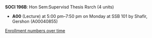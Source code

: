 **SOCI 196B**: Hon Sem:Supervisd Thesis Rsrch (4 units)

- **A00** (Lecture) at 5:00 pm–7:50 pm on Monday at SSB 101 by Shafir, Gershon (A00040855)

[Enrollment numbers over time](./SOCI196B.tsv)
